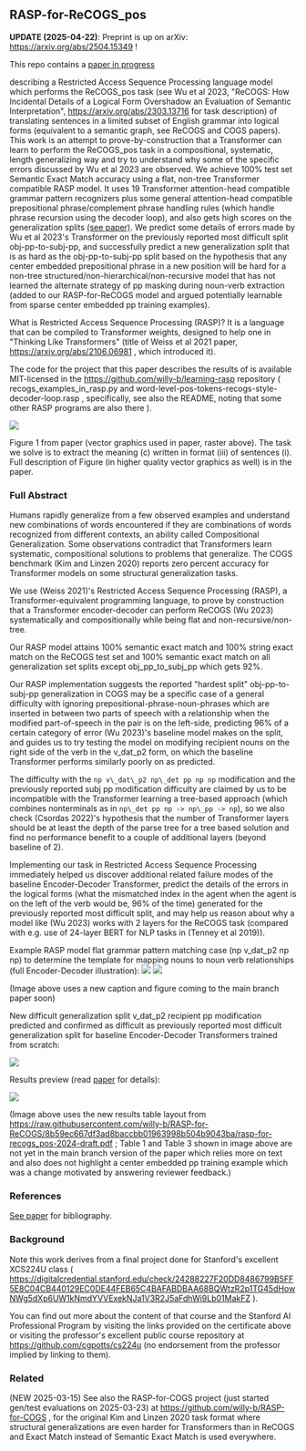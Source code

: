 ## RASP-for-ReCOGS_pos 

**UPDATE (2025-04-22)**: Preprint is up on arXiv: https://arxiv.org/abs/2504.15349 !

This repo contains a [paper in progress](https://raw.githubusercontent.com/willy-b/RASP-for-ReCOGS/main/rasp-for-recogs_pos-wbruns-2024-draft.pdf)

describing a Restricted Access Sequence Processing language model which performs the ReCOGS_pos task (see Wu et al 2023, "ReCOGS: How Incidental Details of a Logical Form Overshadow an Evaluation of Semantic Interpretation", https://arxiv.org/abs/2303.13716 for task description) of translating sentences in a limited subset of English grammar into logical forms (equivalent to a semantic graph, see ReCOGS and COGS papers). This work is an attempt to prove-by-construction that a Transformer can learn to perform the ReCOGS_pos task in a compositional, systematic, length generalizing way and try to understand why some of the specific errors discussed by Wu et al 2023 are observed. We achieve 100% test set Semantic Exact Match accuracy using a flat, non-tree Transformer compatible RASP model. It uses 19 Transformer attention-head compatible grammar pattern recognizers plus some general attention-head compatible prepositional phrase/complement phrase handling rules (which handle phrase recursion using the decoder loop), and also gets high scores on the generalization splits [(see paper)](https://raw.githubusercontent.com/willy-b/RASP-for-ReCOGS/main/rasp-for-recogs_pos-wbruns-2024-draft.pdf). We predict some details of errors made by Wu et al 2023's Transformer on the previously reported most difficult split obj-pp-to-subj-pp, and successfully predict a new generalization split that is as hard as the obj-pp-to-subj-pp split based on the hypothesis that any center embedded prepositional phrase in a new position will be hard for a non-tree structured/non-hierarchical/non-recursive model that has not learned the alternate strategy of pp masking during noun-verb extraction (added to our RASP-for-ReCOGS model and argued potentially learnable from sparse center embedded pp training examples).

What is Restricted Access Sequence Processing (RASP)? It is a language that can be compiled to Transformer weights, designed to help one in "Thinking Like Transformers" (title of Weiss et al 2021 paper, https://arxiv.org/abs/2106.06981 ,  which introduced it).

The code for the project that this paper describes the results of is available MIT-licensed in the https://github.com/willy-b/learning-rasp repository ( recogs_examples_in_rasp.py and word-level-pos-tokens-recogs-style-decoder-loop.rasp , specifically, see also the README, noting that some other RASP programs are also there ).

![](expanded_version_of_sentences_and_lfs_and_lf_graph_figure.png)

Figure 1 from paper (vector graphics used in paper, raster above).
The task we solve is to extract the meaning (c) written in format (iii) of sentences (i). Full description of Figure (in higher quality vector graphics as well) is in the paper.

### Full Abstract

Humans rapidly generalize from a few observed examples and understand new combinations of words encountered if they are combinations of words recognized from different contexts, an ability called Compositional Generalization. Some observations contradict that Transformers learn systematic, compositional solutions to problems that generalize. The COGS benchmark (Kim and Linzen 2020) reports zero percent accuracy for Transformer models on some structural generalization tasks.

We use (Weiss 2021)'s Restricted Access Sequence Processing (RASP), a Transformer-equivalent programming language, to prove by construction that a Transformer encoder-decoder can perform ReCOGS (Wu 2023) systematically and compositionally while being flat and non-recursive/non-tree. 

Our RASP model attains 100% semantic exact match and 100% string exact match on the ReCOGS test set and 100% semantic exact match on all generalization set splits except obj\_pp\_to\_subj\_pp which gets 92%.

Our RASP implementation suggests the reported "hardest split" obj-pp-to-subj-pp generalization in COGS may be a specific case of a general difficulty with ignoring prepositional-phrase-noun-phrases which are inserted in between two parts of speech with a relationship when the modified part-of-speech in the pair is on the left-side, predicting 96\% of a certain category of error (Wu 2023)'s baseline model makes on the split, and guides us to try testing the model on modifying recipient nouns on the right side of the verb in the v\_dat\_p2 form, on which the baseline Transformer performs similarly poorly on as predicted. 

The difficulty with the `np v\_dat\_p2 np\_det pp np np` modification and the previously reported subj pp modification difficulty are claimed by us to be incompatible with the Transformer learning a tree-based approach (which combines nonterminals as in `np\_det pp np -> np\_pp -> np`), so we also check (Csordas 2022)'s hypothesis that the number of Transformer layers should be at least the depth of the parse tree for a tree based solution and find no performance benefit to a couple of additional layers (beyond baseline of 2). 

Implementing our task in Restricted Access Sequence Processing immediately helped us discover additional related failure modes of the baseline Encoder-Decoder Transformer, predict the details of the errors in the logical forms (what the mismatched index in the agent when the agent is on the left of the verb would be, 96% of the time) generated for the previously reported most difficult split, and may help us reason about why a model like (Wu 2023) works with 2 layers for the ReCOGS task (compared with e.g. use of 24-layer BERT for NLP tasks in (Tenney et al 2019)).

Example RASP model flat grammar pattern matching case (np v_dat_p2 np np) to determine the template for mapping nouns to noun verb relationships (full Encoder-Decoder illustration):
![](rasp-for-recogs-decoder-loop-supplementary-figure-incl-encoder-and-decoder-and-grammar-patterns-vertical-layout.png)
![](Fig7Caption.png)

(Image above uses a new caption and figure coming to the main branch paper soon)

New difficult generalization split v_dat_p2 recipient pp modification predicted and confirmed as difficult as previously reported most difficult generalization split for baseline Encoder-Decoder Transformers trained from scratch:

![](new_difficult_generalization_v_dat_p2_recipient_pp_modification_predicted_and_confirmed_for_transformers_trained_from_scratch.svg)

Results preview (read [paper](https://raw.githubusercontent.com/willy-b/RASP-for-ReCOGS/main/rasp-for-recogs_pos-wbruns-2024-draft.pdf) for details):

![](RASP-for-ReCOGS-paper-main-results-page.png)

(Image above uses the new results table layout from https://raw.githubusercontent.com/willy-b/RASP-for-ReCOGS/8b59ec667df3ad8baccbb01963998b504b9043ba/rasp-for-recogs_pos-2024-draft.pdf ; Table 1 and Table 3 shown in image above are not yet in the main branch version of the paper which relies more on text and also does not highlight a center embedded pp training example which was a change motivated by answering reviewer feedback.)

### References

[See paper](https://raw.githubusercontent.com/willy-b/RASP-for-ReCOGS/main/rasp-for-recogs_pos-wbruns-2024-draft.pdf) for bibliography.

### Background

Note this work derives from a final project done for Stanford's excellent XCS224U class ( https://digitalcredential.stanford.edu/check/24288227F20DD8486799B5FF5E8C04CB440129EC0DE44FEB65C4BAFABDBAA68BQWtzR2p1TG45dHowNWg5dXp6UW1kNmdYVVExekNJa1V3R2J5aFdhWi9Lb01MakFZ ).

You can find out more about the content of that course and the Stanford AI Professional Program by visiting the links provided on the certificate above or visiting the professor's excellent public course repository at https://github.com/cgpotts/cs224u (no endorsement from the professor implied by linking to them).

### Related

(NEW 2025-03-15) See also the RASP-for-COGS project (just started gen/test evaluations on 2025-03-23) at https://github.com/willy-b/RASP-for-COGS , for the original Kim and Linzen 2020 task format where structural generalizations are even harder for Transformers than in ReCOGS and Exact Match instead of Semantic Exact Match is used everywhere.
